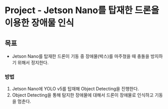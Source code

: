# Project - Jetson Nano를 탑재한 드론을 이용한 장애물 인식

## 목표
- Jetson Nano를 탑재한 드론이 기동 중 장애물(박스)를 마주쳤을 때 충돌을 방지하기 위해서 정지한다.

### 방법
1. Jetson Nano에 YOLO v5를 탑재해 Object Detecting을 진행한다.
2. Object Detecting을 통해 탐지한 장애물에 대해서 드론이 장애물로 인식하고 기동을 멈춘다.
